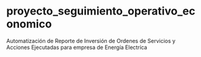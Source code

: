 # proyecto_seguimiento_operativo_economico
Automatización de Reporte de Inversión de Ordenes de Servicios y Acciones Ejecutadas para empresa de Energía Electríca 
